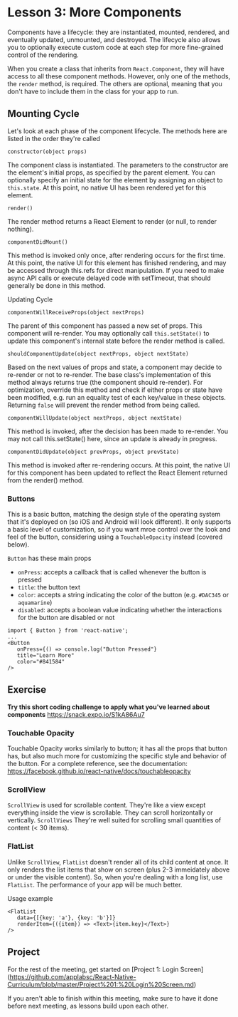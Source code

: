# Lesson 3: More Components

Components have a lifecycle: they are instantiated, mounted, rendered, and eventually updated, unmounted, and destroyed. The lifecycle also allows you to optionally execute custom code at each step for more fine-grained control of the rendering. 

When you create a class that inherits from `React.Component`, they will have access to all these component methods. However, only one of the methods, the `render` method, is required. The others are optional, meaning that you don't have to include them in the class for your app to run.

## Mounting Cycle

Let's look at each phase of the component lifecycle. The methods here are listed in the order they're called

`constructor(object props)` 

The component class is instantiated. The parameters to the constructor are the element's initial props, as specified by the parent element. You can optionally specify an initial state for the element by assigning an object to `this.state`. At this point, no native UI has been rendered yet for this element.

`render()`

The render method returns a React Element to render (or null, to render nothing).

`componentDidMount()`

This method is invoked only once, after rendering occurs for the first time. At this point, the native UI for this element has finished rendering, and may be accessed through this.refs for direct manipulation. If you need to make async API calls or execute delayed code with setTimeout, that should generally be done in this method.

Updating Cycle

`componentWillReceiveProps(object nextProps)` 

The parent of this component has passed a new set of props. This component will re-render. You may optionally call `this.setState()` to update this component's internal state before the render method is called.

`shouldComponentUpdate(object nextProps, object nextState)` 

Based on the next values of props and state, a component may decide to re-render or not to re-render. The base class's implementation of this method always returns true (the component should re-render). For optimization, override this method and check if either props or state have been modified, e.g. run an equality test of each key/value in these objects. Returning `false` will prevent the render method from being called.

`componentWillUpdate(object nextProps, object nextState)`

This method is invoked, after the decision has been made to re-render. You may not call this.setState() here, since an update is already in progress.

`componentDidUpdate(object prevProps, object prevState)`

This method is invoked after re-rendering occurs. At this point, the native UI for this component has been updated to reflect the React Element returned from the render() method.

### Buttons
This is a basic button, matching the design style of the operating system that it's deployed on (so iOS and Android will look different). It only supports a basic level of customization, so if you want mroe control over the look and feel of the button, considering using a `TouchableOpacity` instead (covered below).

`Button` has these main props

-   `onPress`: accepts a callback that is called whenever the button is pressed
-   `title`: the button text
-   `color`: accepts a string indicating the color of the button (e.g. `#DAC345` or `aquamarine`)
-   `disabled`: accepts a boolean value indicating whether the interactions for the button are disabled or not

```
import { Button } from 'react-native';
...
<Button
   onPress={() => console.log("Button Pressed"}
   title="Learn More"
   color="#841584"
/>
```

## Exercise
**Try this short coding challenge to apply what you've learned about components**
https://snack.expo.io/S1kA86Au7

### Touchable Opacity
Touchable Opacity works similarly to button; it has all the props that button has, but also much more for customizing the specific style and behavior of the button. For a complete reference, see the documentation: https://facebook.github.io/react-native/docs/touchableopacity

### ScrollView
`ScrollView` is used for scrollable content. They're like a view except everything inside the view is scrollable. They can scroll horizontally or vertically. `ScrollViews` They're well suited for scrolling small quantities of content (< 30 items).

### FlatList
Unlike `ScrollView`, `FlatList` doesn't render all of its child content at once. It only renders the list items that show on screen (plus 2-3 immeidately above or under the visible content). So, when you're dealing with a long list, use `FlatList`. The performance of your app will be much better.

Usage example
```
<FlatList
   data={[{key: 'a'}, {key: 'b'}]}
   renderItem={({item}) => <Text>{item.key}</Text>}
/>
```

## Project
For the rest of the meeting, get started on [Project 1: Login Screen] (https://github.com/applabsc/React-Native-Curriculum/blob/master/Project%201:%20Login%20Screen.md)

If you aren't able to finish within this meeting, make sure to have it done before next meeting, as lessons build upon each other.
